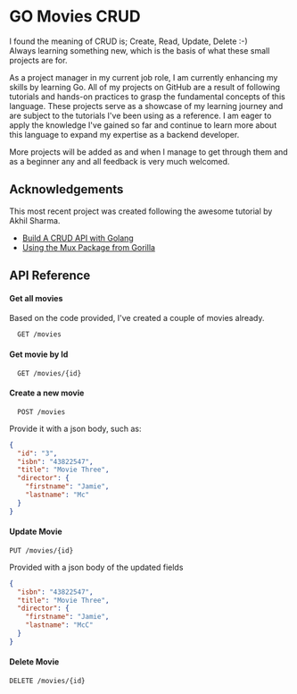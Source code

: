 # GO Movies CRUD

I found the meaning of CRUD is; Create, Read, Update, Delete :-)  
Always learning something new, which is the basis of what these small projects are for.

As a project manager in my current job role, I am currently enhancing my skills by learning Go. All of my projects on GitHub are a result of following tutorials and hands-on practices to grasp the fundamental concepts of this language. These projects serve as a showcase of my learning journey and are subject to the tutorials I've been using as a reference. I am eager to apply the knowledge I've gained so far and continue to learn more about this language to expand my expertise as a backend developer.

More projects will be added as and when I manage to get through them and as a beginner any and all feedback is very much welcomed.

## Acknowledgements

This most recent project was created following the awesome tutorial by Akhil Sharma.

- [Build A CRUD API with Golang](https://youtu.be/TkbhQQS3m_o)
- [Using the Mux Package from Gorilla](https://github.com/gorilla/mux)

## API Reference

#### Get all movies

Based on the code provided, I've created a couple of movies already.

```http
  GET /movies
```

#### Get movie by Id

```http
  GET /movies/{id}
```

#### Create a new movie

```http
  POST /movies
```

Provide it with a json body, such as:

```json
{
  "id": "3",
  "isbn": "43822547",
  "title": "Movie Three",
  "director": {
    "firstname": "Jamie",
    "lastname": "Mc"
  }
}
```

#### Update Movie

```http
PUT /movies/{id}
```

Provided with a json body of the updated fields

```json
{
  "isbn": "43822547",
  "title": "Movie Three",
  "director": {
    "firstname": "Jamie",
    "lastname": "McC"
  }
}
```

#### Delete Movie

```http
DELETE /movies/{id}
```

